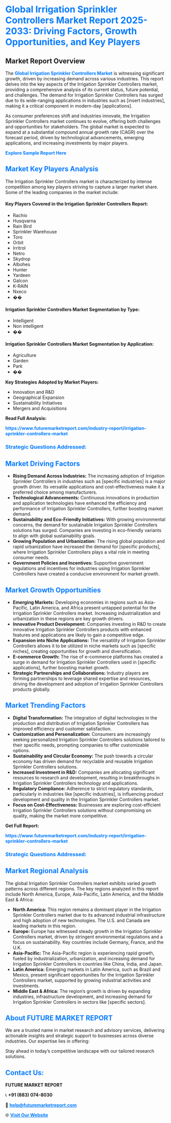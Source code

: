 <h1 style="color: #007BFF;">Global Irrigation Sprinkler Controllers Market Report 2025-2033: Driving Factors, Growth Opportunities, and Key Players</h1>

<section id="overview">
<h2>Market Report Overview</h2>
<p>The <a href="https://www.futuremarketreport.com/industry-report/irrigation-sprinkler-controllers-market" style="color: #007BFF; text-decoration: none;"><strong>Global Irrigation Sprinkler Controllers Market</strong></a> is witnessing significant growth, driven by increasing demand across various industries. This report delves into the key aspects of the Irrigation Sprinkler Controllers market, providing a comprehensive analysis of its current status, future potential, and challenges. The demand for Irrigation Sprinkler Controllers has surged due to its wide-ranging applications in industries such as [insert industries], making it a critical component in modern-day [applications].</p>
<p>As consumer preferences shift and industries innovate, the Irrigation Sprinkler Controllers market continues to evolve, offering both challenges and opportunities for stakeholders. The global market is expected to expand at a substantial compound annual growth rate (CAGR) over the forecast period, driven by technological advancements, emerging applications, and increasing investments by major players.</p>
</section>

<section id="overview">
<p><a href="https://www.futuremarketreport.com/request-sample/reportId=113643" style="color: #007BFF; text-decoration: none;"><strong>Explore Sample Report Here</strong></a></p>
</section>

<section id="key-players">
<h2 style="color: #007BFF;">Market Key Players Analysis</h2>
<p>The Irrigation Sprinkler Controllers market is characterized by intense competition among key players striving to capture a larger market share. Some of the leading companies in the market include:</p>
<h4>Key Players Covered in the Irrigation Sprinkler Controllers Report:</h4>
<ul><li>Rachio</li><li>Husqvarna</li><li>Rain Bird</li><li>Sprinkler Warehouse</li><li>Toro</li><li>Orbit</li><li>Irritrol</li><li>Netro</li><li>Skydrop</li><li>Albohes</li><li>Hunter</li><li>Yardeen</li><li>Galcon</li><li>K-RAIN</li><li>Nxeco</li><li>��</li></ul>
<h4>Irrigation Sprinkler Controllers Market Segmentation by Type:</h4>
<ul><li>Intelligent</li><li>Non intelligent</li><li>��</li></ul>

<h4>Irrigation Sprinkler Controllers Market Segmentation by Application:</h4>
<ul><li>Agriculture</li><li>Garden</li><li>Park</li><li>��</li></ul>
<p><strong>Key Strategies Adopted by Market Players:</strong></p>
<ul>
<li>Innovation and R&D</li>
<li>Geographical Expansion</li>
<li>Sustainability Initiatives</li>
<li>Mergers and Acquisitions</li>
</ul>
</section>

<section>
<p><strong>Read Full Analysis: </strong></p><a href="https://www.futuremarketreport.com/industry-report/irrigation-sprinkler-controllers-market" style="color: #007BFF; text-decoration: none;"><strong>https://www.futuremarketreport.com/industry-report/irrigation-sprinkler-controllers-market</strong></a>
<h3 style="color: #007BFF;">Strategic Questions Addressed:</h3>
</section>

<section id="driving-factors">
<h2 style="color: #007BFF;">Market Driving Factors</h2>
<ul>
<li><strong>Rising Demand Across Industries:</strong> The increasing adoption of Irrigation Sprinkler Controllers in industries such as [specific industries] is a major growth driver. Its versatile applications and cost-effectiveness make it a preferred choice among manufacturers.</li>
<li><strong>Technological Advancements:</strong> Continuous innovations in production and application technologies have enhanced the efficiency and performance of Irrigation Sprinkler Controllers, further boosting market demand.</li>
<li><strong>Sustainability and Eco-Friendly Initiatives:</strong> With growing environmental concerns, the demand for sustainable Irrigation Sprinkler Controllers solutions has surged. Companies are investing in eco-friendly variants to align with global sustainability goals.</li>
<li><strong>Growing Population and Urbanization:</strong> The rising global population and rapid urbanization have increased the demand for [specific products], where Irrigation Sprinkler Controllers plays a vital role in meeting consumer needs.</li>
<li><strong>Government Policies and Incentives:</strong> Supportive government regulations and incentives for industries using Irrigation Sprinkler Controllers have created a conducive environment for market growth.</li>
</ul>
</section>

<section id="growth-opportunities">
<h2 style="color: #007BFF;">Market Growth Opportunities</h2>
<ul>
<li><strong>Emerging Markets:</strong> Developing economies in regions such as Asia-Pacific, Latin America, and Africa present untapped potential for the Irrigation Sprinkler Controllers market. Increasing industrialization and urbanization in these regions are key growth drivers.</li>
<li><strong>Innovative Product Development:</strong> Companies investing in R&D to create innovative Irrigation Sprinkler Controllers products with enhanced features and applications are likely to gain a competitive edge.</li>
<li><strong>Expansion into Niche Applications:</strong> The versatility of Irrigation Sprinkler Controllers allows it to be utilized in niche markets such as [specific niches], creating opportunities for growth and diversification.</li>
<li><strong>E-commerce Growth:</strong> The rise of e-commerce platforms has created a surge in demand for Irrigation Sprinkler Controllers used in [specific applications], further boosting market growth.</li>
<li><strong>Strategic Partnerships and Collaborations:</strong> Industry players are forming partnerships to leverage shared expertise and resources, driving the development and adoption of Irrigation Sprinkler Controllers products globally.</li>
</ul>
</section>

<section id="trending-factors">
<h2 style="color: #007BFF;">Market Trending Factors</h2>
<ul>
<li><strong>Digital Transformation:</strong> The integration of digital technologies in the production and distribution of Irrigation Sprinkler Controllers has improved efficiency and customer satisfaction.</li>
<li><strong>Customization and Personalization:</strong> Consumers are increasingly seeking personalized Irrigation Sprinkler Controllers solutions tailored to their specific needs, prompting companies to offer customizable options.</li>
<li><strong>Sustainability and Circular Economy:</strong> The push towards a circular economy has driven demand for recyclable and reusable Irrigation Sprinkler Controllers solutions.</li>
<li><strong>Increased Investment in R&D:</strong> Companies are allocating significant resources to research and development, resulting in breakthroughs in Irrigation Sprinkler Controllers technology and applications.</li>
<li><strong>Regulatory Compliance:</strong> Adherence to strict regulatory standards, particularly in industries like [specific industries], is influencing product development and quality in the Irrigation Sprinkler Controllers market.</li>
<li><strong>Focus on Cost-Effectiveness:</strong> Businesses are exploring cost-efficient Irrigation Sprinkler Controllers solutions without compromising on quality, making the market more competitive.</li>
</ul>
</section>

<section>
<p><strong>Get Full Report: </strong></p><a href="https://www.futuremarketreport.com/industry-report/irrigation-sprinkler-controllers-market" style="color: #007BFF; text-decoration: none;"><strong>https://www.futuremarketreport.com/industry-report/irrigation-sprinkler-controllers-market</strong></a>
<h3 style="color: #007BFF;">Strategic Questions Addressed:</h3>
</section>


<section id="regional-analysis">
<h2 style="color: #007BFF;">Market Regional Analysis</h2>
<p>The global Irrigation Sprinkler Controllers market exhibits varied growth patterns across different regions. The key regions analyzed in this report include North America, Europe, Asia-Pacific, Latin America, and the Middle East & Africa:</p>
<ul>
<li><strong>North America:</strong> This region remains a dominant player in the Irrigation Sprinkler Controllers market due to its advanced industrial infrastructure and high adoption of new technologies. The U.S. and Canada are leading markets in this region.</li>
<li><strong>Europe:</strong> Europe has witnessed steady growth in the Irrigation Sprinkler Controllers market, driven by stringent environmental regulations and a focus on sustainability. Key countries include Germany, France, and the U.K.</li>
<li><strong>Asia-Pacific:</strong> The Asia-Pacific region is experiencing rapid growth, fueled by industrialization, urbanization, and increasing demand for Irrigation Sprinkler Controllers in countries like China, India, and Japan.</li>
<li><strong>Latin America:</strong> Emerging markets in Latin America, such as Brazil and Mexico, present significant opportunities for the Irrigation Sprinkler Controllers market, supported by growing industrial activities and investments.</li>
<li><strong>Middle East & Africa:</strong> The region’s growth is driven by expanding industries, infrastructure development, and increasing demand for Irrigation Sprinkler Controllers in sectors like [specific sectors].</li>
</ul>
</section>

<footer>
<h2 style="color: #007BFF;">About FUTURE MARKET REPORT</h2>
<p>We are a trusted name in market research and advisory services, delivering actionable insights and strategic support to businesses across diverse industries. Our expertise lies in offering:</p>

<p>Stay ahead in today’s competitive landscape with our tailored research solutions.</p>

<h2 style="color: #007BFF;">Contact Us:</h2>
<p><strong>FUTURE MARKET REPORT</strong></p>
<p>📞 <strong>+91 (883) 074-8030</strong></p>
<p>📧 <strong><a href="mailto:help@futuremarketreport.com" style="color: #007BFF;">help@futuremarketreport.com</a></strong></p>
<p>🌐 <strong><a href="https://www.futuremarketreport.com/" style="color: #007BFF;">Visit Our Website</a></strong></p>
</footer>